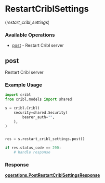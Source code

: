 # RestartCriblSettings
(*restart_cribl_settings*)

### Available Operations

* [post](#post) - Restart Cribl server

## post

Restart Cribl server

### Example Usage

```python
import cribl
from cribl.models import shared

s = cribl.Cribl(
    security=shared.Security(
        bearer_auth="",
    ),
)


res = s.restart_cribl_settings.post()

if res.status_code == 200:
    # handle response
```


### Response

**[operations.PostRestartCriblSettingsResponse](../../models/operations/postrestartcriblsettingsresponse.md)**


